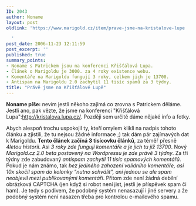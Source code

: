 ```yaml
---
ID: 2043
author: Noname
layout: post
oldlink: 'https://www.marigold.cz/item/prave-jsme-na-kristalove-lupe

  '
post_date: 2006-11-23 12:11:59
post_excerpt: ''
published: true
summary_points:
- Noname s Patrickem jsou na konferenci Křišťálová Lupa.
- Článek o Marigoldu je 3000. za 4 roky existence webu.
- Komentáře na Marigoldu fungují 3 roky, celkem jich je 13700.
- Antispam na Marigoldu 2.0 zachytil 11 tisíc spamů za 3 týdny.
title: "Právě jsme na Křišťálové Lupě"
---
```


<texy>**Noname píše:** nevím jestli někoho zajímá co zrovna s Patrickem děláme. Jestli ano, pak vězte, že jsme na konferenci "Křišťálová Lupa":http://kristalova.lupa.cz/. Později sem určitě dáme nějaké info a fotky.

Abych alespoň trochu uspokojil ty, kteří omylem klikli na nadpis tohoto článku a zjistili, že tu nejsou žádné informace ;) tak dám pár zajímavých dat k Marigoldu. **Tento článek začíná 3 tisícovku článků**, za téměř přesně *4letou historii*. Asi *3 roky zde fungují komentáře a je jich tu již  13700*. Nový *Marigold.cz 2.0 beta postavený na Wordpressu je zde právě 3 týdny*. Za tři týdny zde zabudovaný *antispam zachytil 11 tisíc spamových komentářů*. Pokud je nám známo, tak *bez jediného zahození validního komentáře, asi 10x skočil spam do kolonky "nutno schválit", ani jednou se ale spam neobjevil mezi publikovanými komentáři*. Přitom zde není žádná debilní obrázková CAPTCHA (jen když si robot není jist, jestli je příspěvek spam či ham). Je tedy s podivem, že podobný systém nenasazují i jiné servery a že podobný systém není nasazen třeba pro kontrolou e-mailového spamu.
